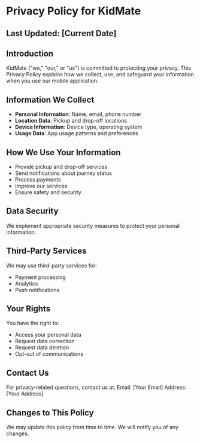 # Privacy Policy for KidMate

## Last Updated: [Current Date]

## Introduction
KidMate ("we," "our," or "us") is committed to protecting your privacy. This Privacy Policy explains how we collect, use, and safeguard your information when you use our mobile application.

## Information We Collect
- **Personal Information**: Name, email, phone number
- **Location Data**: Pickup and drop-off locations
- **Device Information**: Device type, operating system
- **Usage Data**: App usage patterns and preferences

## How We Use Your Information
- Provide pickup and drop-off services
- Send notifications about journey status
- Process payments
- Improve our services
- Ensure safety and security

## Data Security
We implement appropriate security measures to protect your personal information.

## Third-Party Services
We may use third-party services for:
- Payment processing
- Analytics
- Push notifications

## Your Rights
You have the right to:
- Access your personal data
- Request data correction
- Request data deletion
- Opt-out of communications

## Contact Us
For privacy-related questions, contact us at:
Email: [Your Email]
Address: [Your Address]

## Changes to This Policy
We may update this policy from time to time. We will notify you of any changes. 